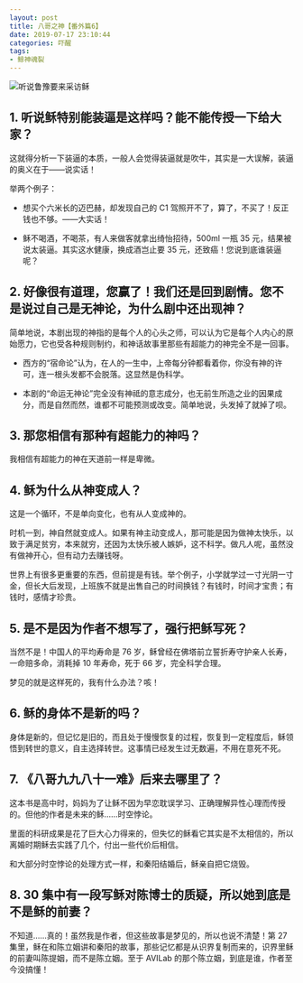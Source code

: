 ```yaml
---
layout: post
title: 八哥之神【番外篇6】
date: 2019-07-17 23:10:44
categories: 吓醒
tags:
- 鲸神魂裂
---
```

![听说鲁豫要来采访稣](/images/20190207-luyu.jpg)

## 1. 听说稣特别能装逼是这样吗？能不能传授一下给大家？

这就得分析一下装逼的本质，一般人会觉得装逼就是吹牛，其实是一大误解，装逼的奥义在于——说实话！

举两个例子：

- 想买个六米长的迈巴赫，却发现自己的 C1 驾照开不了，算了，不买了！反正钱也不够。——大实话！

- 稣不喝酒，不喝茶，有人来做客就拿出绮怡招待，500ml 一瓶 35 元，结果被说太装逼。其实这水健康，换成酒岂止要 35 元，还致癌！您说到底谁装逼呢？

## 2. 好像很有道理，您赢了！我们还是回到剧情。您不是说过自己是无神论，为什么剧中还出现神？

简单地说，本剧出现的神指的是每个人的心头之师，可以认为它是每个人内心的原始愿力，它也受各种规则制约，和神话故事里那些有超能力的神完全不是一回事。

- 西方的“宿命论”认为，在人的一生中，上帝每分钟都看着你，你没有神的许可，连一根头发都不会脱落。这显然是伪科学。

- 本剧的“命运无神论”完全没有神祗的意志成分，也无前生所造之业的因果成分，而是自然而然，谁都不可能预测或改变。简单地说，头发掉了就掉了呗。

## 3. 那您相信有那种有超能力的神吗？

我相信有超能力的神在天道前一样是卑微。

## 4. 稣为什么从神变成人？

这是一个循环，不是单向变化，也有从人变成神的。

时机一到，神自然就变成人。如果有神主动变成人，那可能是因为做神太快乐，以致于满足贫穷，本来就穷，还因为太快乐被人嫉妒，这不科学。做凡人呢，虽然没有做神开心，但有动力去赚钱呀。

世界上有很多更重要的东西，但前提是有钱。举个例子，小学就学过一寸光阴一寸金，但长大后发现，上班族不就是出售自己的时间换钱？有钱时，时间才宝贵；有钱时，感情才珍贵。

## 5. 是不是因为作者不想写了，强行把稣写死？

当然不是！中国人的平均寿命是 76 岁，稣曾经在佛塔前立誓折寿守护亲人长寿，一命赔多命，消耗掉 10 年寿命，死于 66 岁，完全科学合理。

梦见的就是这样死的，我有什么办法？咳！

## 6. 稣的身体不是新的吗？

身体是新的，但记忆是旧的，而且处于慢慢恢复的过程，恢复到一定程度后，稣领悟到转世的意义，自主选择转世。这事情已经发生过无数遍，不用在意死不死。

## 7. 《八哥九九八十一难》后来去哪里了？

这本书是高中时，妈妈为了让稣不因为早恋耽误学习、正确理解异性心理而传授的。但他的作者是未来的稣……时空悖论。

里面的科研成果是花了巨大心力得来的，但失忆的稣看它其实是不太相信的，所以离婚时期稣去实践了几个，付出一些代价后相信。

和大部分时空悖论的处理方式一样，和秦阳结婚后，稣亲自把它烧毁。

## 8. 30 集中有一段写稣对陈博士的质疑，所以她到底是不是稣的前妻？

不知道……真的！虽然我是作者，但这些故事是梦见的，所以也说不清楚！第 27 集里，稣在和陈立姻讲和秦阳的故事，那些记忆都是从识界复制而来的，识界里稣的前妻叫陈提姻，而不是陈立姻。至于 AVILab 的那个陈立姻，到底是谁，作者至今没搞懂！
